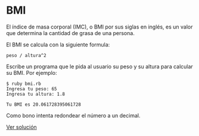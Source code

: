 # BMI

El índice de masa corporal (IMC), o BMI por sus siglas en inglés, es un valor que determina la cantidad de grasa de una persona.

El BMI se calcula con la siguiente formula:

```
peso / altura^2
```

Escribe un programa que le pida al usuario su peso y su altura para calcular su BMI. Por ejemplo:

```
$ ruby bmi.rb
Ingresa tu peso: 65
Ingresa tu altura: 1.8

Tu BMI es 20.061728395061728
```

Como bono intenta redondear el número a un decimal.

[Ver solución](solutions/bmi.rb)
